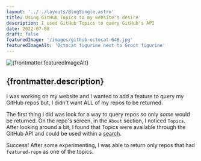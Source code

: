 ```yaml
---
layout: '../../layouts/BlogSingle.astro'
title: Using GitHub Topics to my website's desire
description: I used GitHub Topics to query GitHub's API
date: 2022-07-08
draft: false
featuredImage: '/images/github-octocat-640.jpg'
featuredImageAlt: 'Octocat figurine next to Groot figurine'
---
```


<img src={frontmatter.featuredImage} alt={frontmatter.featuredImageAlt} />

## {frontmatter.description}

I was working on my website and I wanted to add a feature to query my GitHub repos but, I didn't want ALL of my repos to be returned.

The first thing I did was look for a way to query repos so only _some_ would be returned. On the repo's screen, in the `About` section, I noticed `Topics`. After looking around a bit, I found that Topics were available through the GitHub API and could be used within a <a target="_blank" class="brand-link" href="https://docs.github.com/en/search-github/searching-on-github/searching-topics#search-repositories-by-topic" >search</a>.

Success! After some experimenting, I was able to return only repos that had `featured-repo` as one of the topics.
